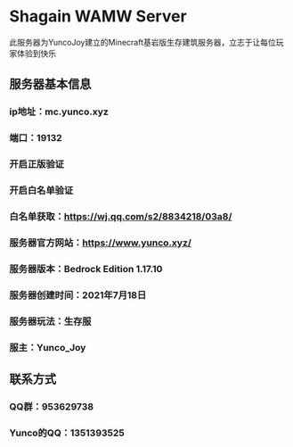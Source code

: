# Shagain WAMW Server
此服务器为YuncoJoy建立的Minecraft基岩版生存建筑服务器，立志于让每位玩家体验到快乐
## 服务器基本信息
### ip地址：mc.yunco.xyz
### 端口：19132
### 开启正版验证
### 开启白名单验证
### 白名单获取：https://wj.qq.com/s2/8834218/03a8/
### 服务器官方网站：https://www.yunco.xyz/
### 服务器版本：Bedrock Edition 1.17.10
### 服务器创建时间：2021年7月18日
### 服务器玩法：生存服
### 服主：Yunco_Joy
## 联系方式
### QQ群：953629738
### Yunco的QQ：1351393525
